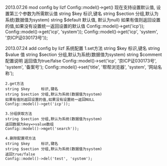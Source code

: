 2013.07.26 mod config by lizf
    Config::model()->get() 现在支持设置默认值, 设置第三个参数为所需默认值
    string $key     标识,键名
    string $section 分组,默认为系统(数据值为system)
    string $default 默认值, 默认为null)
    如果有值则返回设置的值,如果没有设置统一返回设置的默认值
    Config::model()->get('icp'));
    Config::model()->get('icp', 'system'));
    Config::model()->get('icp', 'system', '京ICP证030173号'));

2013.07.24 add config by lizf
系统配置
    1.set方法
    string $key     标识,键名
    string $value   值
    string $section 分组,默认为系统(数据值为system)
    string $comment 配置说明
    返回值为true/false
    Config::model()->set('icp', '京ICP证030173号', 'system', '备案号');
    Config::model()->set('title', '帮帮浏览器', 'system', '网站名称');

    2.get方法
    string $key     标识,键名
    string $section 分组,默认为系统(数据值为system)
    如果有值则返回设置的值,如果没有设置统一返回NULL
    Config::model()->get('icp'));

    3.分组获取方法
    string $section 分组,默认为系统(数据值为system)
    返回数据为key=>value数组
    Config::model()->mget('search'));

    4.删除配置项方法
    string $key     标识,键名
    string $section 分组,默认为系统(数据值为system)
    返回true/false
    Config::model()->del('test', 'system');




